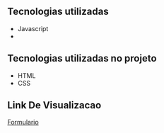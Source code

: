 
## Tecnologias utilizadas
* Javascript
* 
## Tecnologias utilizadas no projeto
* HTML
* CSS

## Link De Visualizacao

[Formulario](https://validacao.vercel.app/)

